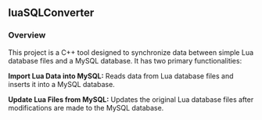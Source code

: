 ## luaSQLConverter

### Overview

This project is a C++ tool designed to synchronize data between simple Lua database files and a MySQL database. It has two primary functionalities:

**Import Lua Data into MySQL:** Reads data from Lua database files and inserts it into a MySQL database.

**Update Lua Files from MySQL:** Updates the original Lua database files after modifications are made to the MySQL database.

